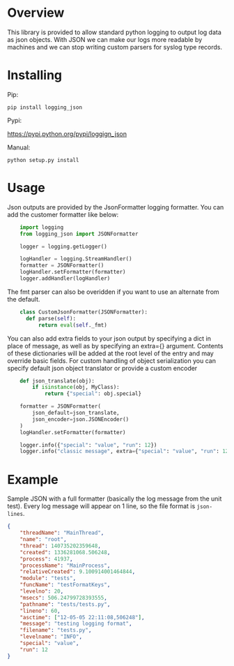 Overview
=======
This library is provided to allow standard python logging to output log data as json objects. With JSON we can make our logs more readable by machines and we can stop writing custom parsers for syslog type records.

Installing
==========
Pip:

    pip install logging_json

Pypi:

   https://pypi.python.org/pypi/loggign_json

Manual:

    python setup.py install

Usage
=====

Json outputs are provided by the JsonFormatter logging formatter.
You can add the customer formatter like below:

```python
    import logging
    from logging_json import JSONFormatter

    logger = logging.getLogger()

    logHandler = logging.StreamHandler()
    formatter = JSONFormatter()
    logHandler.setFormatter(formatter)
    logger.addHandler(logHandler)
```
The fmt parser can also be overidden if you want to use an alternate from the default.

```python
    class CustomJsonFormatter(JSONFormatter):
      def parse(self):
          return eval(self._fmt)
```

You can also add extra fields to your json output by specifying a dict in place of message,
as well as by specifying an extra={} argument.
Contents of these dictionaries will be added at the root level of the entry and may override basic fields.
For custom handling of object serialization you can specify default json object translator or provide a custom encoder

```python
    def json_translate(obj):
        if isinstance(obj, MyClass):
            return {"special": obj.special}

    formatter = JSONFormatter(
        json_default=json_translate,
        json_encoder=json.JSONEncoder()
    )
    logHandler.setFormatter(formatter)

    logger.info({"special": "value", "run": 12})
    logger.info("classic message", extra={"special": "value", "run": 12})
```

Example
=======

Sample JSON with a full formatter (basically the log message from the unit test).
Every log message will appear on 1 line, so the file format is `json-lines`.

```json
{
    "threadName": "MainThread", 
    "name": "root", 
    "thread": 140735202359648, 
    "created": 1336281068.506248, 
    "process": 41937, 
    "processName": "MainProcess", 
    "relativeCreated": 9.100914001464844, 
    "module": "tests", 
    "funcName": "testFormatKeys", 
    "levelno": 20, 
    "msecs": 506.24799728393555, 
    "pathname": "tests/tests.py", 
    "lineno": 60, 
    "asctime": ["12-05-05 22:11:08,506248"], 
    "message": "testing logging format", 
    "filename": "tests.py", 
    "levelname": "INFO",
    "special": "value",
    "run": 12
}
```

